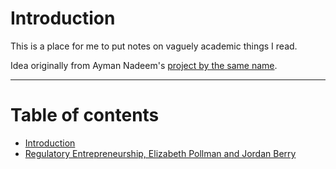 # Introduction

This is a place for me to put notes on vaguely academic things I read. 

Idea originally from Ayman Nadeem's [project by the same name](https://github.com/aymannadeem/speedyscholar).

---
 
# Table of contents

* [Introduction](README.md)
* [Regulatory Entrepreneurship, Elizabeth Pollman and Jordan Berry](regulatoryentreprenuership.md)
